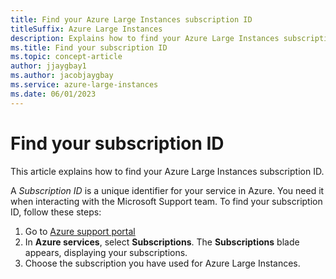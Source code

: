 ```yaml
---
title: Find your Azure Large Instances subscription ID
titleSuffix: Azure Large Instances
description: Explains how to find your Azure Large Instances subscription ID.
ms.title: Find your subscription ID
ms.topic: concept-article
author: jjaygbay1
ms.author: jacobjaygbay
ms.service: azure-large-instances
ms.date: 06/01/2023
---
```


# Find your subscription ID
This article explains how to find your Azure Large Instances subscription ID.

A *Subscription ID* is a unique identifier for your service in Azure. 
You need it when interacting with the Microsoft Support team.
To find your subscription ID, follow these steps:

1. Go to [Azure support portal](https://portal.Azure.Com)
2. In **Azure services**, select **Subscriptions**.
The **Subscriptions** blade appears, displaying your subscriptions.
3. Choose the subscription you have used for Azure Large Instances.

